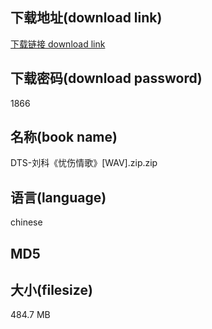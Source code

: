 ## 下载地址(download link)
[下载链接 download link](https://tutu365.netlify.app/?s=DTS-%E5%88%98%E7%A7%91%E3%80%8A%E5%BF%A7%E4%BC%A4%E6%83%85%E6%AD%8C%E3%80%8B%5BWAV%5D.zip)

## 下载密码(download password)
1866

## 名称(book name)
DTS-刘科《忧伤情歌》[WAV].zip.zip

## 语言(language)
chinese

## MD5


## 大小(filesize)
484.7 MB

